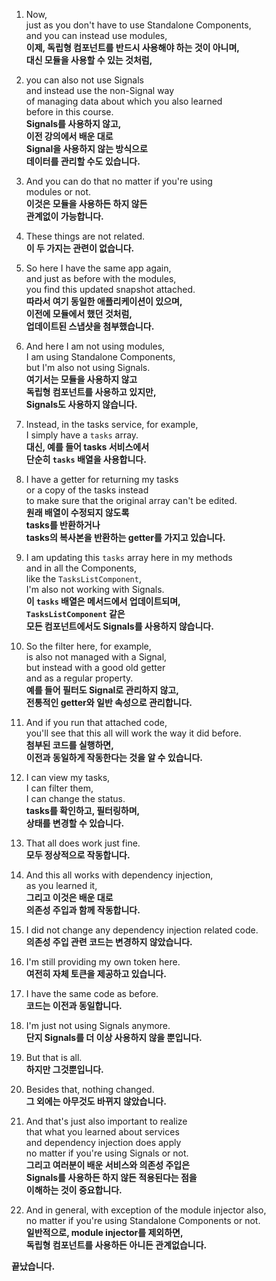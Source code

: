 1. Now,  
   just as you don't have to use Standalone Components,  
   and you can instead use modules,  
   **이제, 독립형 컴포넌트를 반드시 사용해야 하는 것이 아니며,  
   대신 모듈을 사용할 수 있는 것처럼,**

2. you can also not use Signals  
   and instead use the non-Signal way  
   of managing data about which you also learned  
   before in this course.  
   **Signals를 사용하지 않고,  
   이전 강의에서 배운 대로  
   Signal을 사용하지 않는 방식으로  
   데이터를 관리할 수도 있습니다.**

3. And you can do that no matter if you're using  
   modules or not.  
   **이것은 모듈을 사용하든 하지 않든  
   관계없이 가능합니다.**

4. These things are not related.  
   **이 두 가지는 관련이 없습니다.**

5. So here I have the same app again,  
   and just as before with the modules,  
   you find this updated snapshot attached.  
   **따라서 여기 동일한 애플리케이션이 있으며,  
   이전에 모듈에서 했던 것처럼,  
   업데이트된 스냅샷을 첨부했습니다.**

6. And here I am not using modules,  
   I am using Standalone Components,  
   but I'm also not using Signals.  
   **여기서는 모듈을 사용하지 않고  
   독립형 컴포넌트를 사용하고 있지만,  
   Signals도 사용하지 않습니다.**

7. Instead, in the tasks service, for example,  
   I simply have a `tasks` array.  
   **대신, 예를 들어 tasks 서비스에서  
   단순히 `tasks` 배열을 사용합니다.**

8. I have a getter for returning my tasks  
   or a copy of the tasks instead  
   to make sure that the original array can't be edited.  
   **원래 배열이 수정되지 않도록  
   tasks를 반환하거나  
   tasks의 복사본을 반환하는 getter를 가지고 있습니다.**

9. I am updating this `tasks` array here in my methods  
   and in all the Components,  
   like the `TasksListComponent`,  
   I'm also not working with Signals.  
   **이 `tasks` 배열은 메서드에서 업데이트되며,  
   `TasksListComponent` 같은  
   모든 컴포넌트에서도 Signals를 사용하지 않습니다.**

10. So the filter here, for example,  
    is also not managed with a Signal,  
    but instead with a good old getter  
    and as a regular property.  
    **예를 들어 필터도 Signal로 관리하지 않고,  
    전통적인 getter와 일반 속성으로 관리합니다.**

11. And if you run that attached code,  
    you'll see that this all will work the way it did before.  
    **첨부된 코드를 실행하면,  
    이전과 동일하게 작동한다는 것을 알 수 있습니다.**

12. I can view my tasks,  
    I can filter them,  
    I can change the status.  
    **tasks를 확인하고, 필터링하며,  
    상태를 변경할 수 있습니다.**

13. That all does work just fine.  
    **모두 정상적으로 작동합니다.**

14. And this all works with dependency injection,  
    as you learned it,  
    **그리고 이것은 배운 대로  
    의존성 주입과 함께 작동합니다.**

15. I did not change any dependency injection related code.  
    **의존성 주입 관련 코드는 변경하지 않았습니다.**

16. I'm still providing my own token here.  
    **여전히 자체 토큰을 제공하고 있습니다.**

17. I have the same code as before.  
    **코드는 이전과 동일합니다.**

18. I'm just not using Signals anymore.  
    **단지 Signals를 더 이상 사용하지 않을 뿐입니다.**

19. But that is all.  
    **하지만 그것뿐입니다.**

20. Besides that, nothing changed.  
    **그 외에는 아무것도 바뀌지 않았습니다.**

21. And that's just also important to realize  
    that what you learned about services  
    and dependency injection does apply  
    no matter if you're using Signals or not.  
    **그리고 여러분이 배운 서비스와 의존성 주입은  
    Signals를 사용하든 하지 않든 적용된다는 점을  
    이해하는 것이 중요합니다.**

22. And in general, with exception of the module injector also,  
    no matter if you're using Standalone Components or not.  
    **일반적으로, module injector를 제외하면,  
    독립형 컴포넌트를 사용하든 아니든 관계없습니다.**

**끝났습니다.** 
